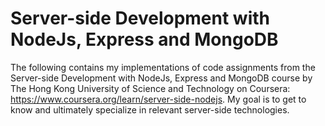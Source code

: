 # Server-side Development with NodeJs, Express and MongoDB

The following contains my implementations of code assignments from the Server-side Development with NodeJs, Express and MongoDB course 
by The Hong Kong University of Science and Technology on Coursera: https://www.coursera.org/learn/server-side-nodejs.
My goal is to get to know and ultimately specialize in relevant server-side technologies.

